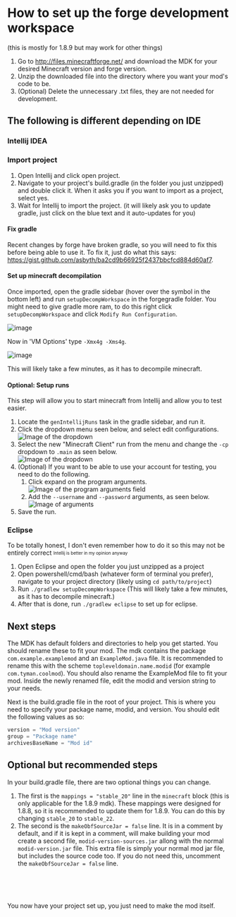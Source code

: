 # How to set up the forge development workspace
(this is mostly for 1.8.9 but may work for other things)

1. Go to http://files.minecraftforge.net/ and download the MDK for your desired Minecraft version and forge version.
2. Unzip the downloaded file into the directory where you want your mod's code to be.
3. (Optional) Delete the unnecessary .txt files, they are not needed for development.

## The following is different depending on IDE

### Intellij IDEA

### Import project
1. Open Intellij and click open project.
2. Navigate to your project's build.gradle (in the folder you just unzipped) and double click it. When it asks you if you want to import as a project, select yes.
3. Wait for Intellij to import the project. (it will likely ask you to update gradle, just click on the blue text and it auto-updates for you)

#### Fix gradle
Recent changes by forge have broken gradle, so you will need to fix this before being able to use it.
To fix it, just do what this says: https://gist.github.com/asbyth/ba2cd9b66925f2437bbcfcd884d60af7.

#### Set up minecraft decompilation
Once imported, open the gradle sidebar (hover over the symbol in the bottom left) and run `setupDecompWorkspace` in the forgegradle folder.
You might need to give gradle more ram, to do this right click `setupDecompWorkspace` and click `Modify Run Configuration`.

![image](https://user-images.githubusercontent.com/67508414/118032750-4e814f00-b368-11eb-8992-744bdaf22787.png)

Now in 'VM Options' type `-Xmx4g -Xms4g`.

![image](https://user-images.githubusercontent.com/67508414/118032901-753f8580-b368-11eb-8e37-9ffd4dce4be4.png)

This will likely take a few minutes, as it has to decompile minecraft.

#### Optional: Setup runs
This step will allow you to start minecraft from Intellij and allow you to test easier.
1. Locate the `genIntellijRuns` task in the gradle sidebar, and run it.
2. Click the dropdown menu seen below, and select edit configurations.<br>
![Image of the dropdown](https://media.discordapp.net/attachments/792642646907945000/797142149099552778/unknown.png)
3. Select the new "Minecraft Client" run from the menu and change the `-cp` dropdown to `.main` as seen below.<br>
![Image of the dropdown](https://media.discordapp.net/attachments/792642646907945000/797142288056451082/unknown.png)
4. (Optional) If you want to be able to use your account for testing, you need to do the following.
    1. Click expand on the program arguments.<br>
    ![Image of the program arguments field](https://media.discordapp.net/attachments/792642646907945000/797142652394274866/unknown.png)
    2. Add the `--username` and `--password` arguments, as seen below.<br>
    ![Image of arguments](https://media.discordapp.net/attachments/792642646907945000/797142663080968222/unknown.png)
5. Save the run.

### Eclipse
To be totally honest, I don't even remember how to do it so this may not be entirely correct <sub><sup>Intellij is better in my opinion anyway<sup><sub>
1. Open Eclipse and open the folder you just unzipped as a project
2. Open powershell/cmd/bash (whatever form of terminal you prefer), navigate to your project directory (likely using `cd path/to/project`)
3. Run `./gradlew setupDecompWorkspace` (This will likely take a few minutes, as it has to decompile minecraft.)
4. After that is done, run `./gradlew eclipse` to set up for eclipse.

## Next steps

The MDK has default folders and directories to help you get started. You should rename these to fit your mod. The mdk contains the package `com.example.examplemod` and an `ExampleMod.java` file. It is recommended to rename this with the scheme `topleveldomain.name.modid` (for example `com.tyman.coolmod`). You should also rename the ExampleMod file to fit your mod. Inside the newly renamed file, edit the modid and version string to your needs.

Next is the build.gradle file in the root of your project. This is where you need to specify your package name, modid, and version. You should edit the following values as so: 
```groovy
version = "Mod version"
group = "Package name" 
archivesBaseName = "Mod id"
```

## Optional but recommended steps

In your build.gradle file, there are two optional things you can change. 
1. The first is the `mappings = "stable_20"` line in the `minecraft` block (this is only applicable for the 1.8.9 mdk). These mappings were designed for 1.8.8, so it is recommended to update them for 1.8.9. You can do this by changing `stable_20` to `stable_22`.
2. The second is the `makeObfSourceJar = false` line. It is in a comment by default, and if it is kept in a comment, will make building your mod create a second file, `modid-version-sources.jar` allong with the normal `modid-version.jar` file. This extra file is simply your normal mod jar file, but includes the source code too. If you do not need this, uncomment the `makeObfSourceJar = false` line.

<br><br><br>

You now have your project set up, you just need to make the mod itself.
